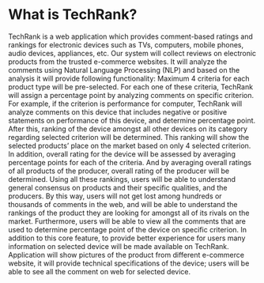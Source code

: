 # What is TechRank?
TechRank is a web application which provides comment-based ratings and rankings for electronic devices such as TVs, computers, mobile phones, audio devices, appliances, etc. Our system will collect reviews on electronic products from the trusted e-commerce websites. It will analyze the comments using Natural Language Processing (NLP) and based on the analysis it will provide following functionality: Maximum 4 criteria for each product type will be pre-selected. For each one of these criteria, TechRank will assign a percentage point by analyzing comments on specific criterion. For example, if the criterion is performance for computer, TechRank will analyze comments on this device that includes negative or positive statements on performance of this device, and determine percentage point. After this, ranking of the device amongst all other devices on its category regarding selected criterion will be determined. This ranking will show the selected products’ place on the market based on only  4 selected criterion. In addition, overall rating for the device will be assessed by averaging percentage points for each of the criteria. And by averaging overall ratings of all products of the producer, overall rating of the producer will be determined. Using all these rankings, users will be able to understand general consensus on products and their specific qualities, and the producers. By this way, users will not get lost among hundreds or thousands of comments in the web, and will be able to understand the rankings of the product they are looking for amongst all of its rivals on the market. Furthermore, users will be able to view all the comments that are used to determine percentage point of the device on specific criterion. In addition to this core feature, to provide better experience for users many information on selected device will be made available on TechRank. Application will show pictures of the product from different e-commerce website, it will provide technical specifications of the device; users will be able to see all the comment on web for selected device.
